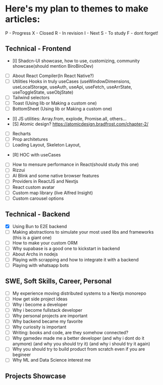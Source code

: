 # Here's my plan to themes to make articles:
P - Progress
X - Closed
R - In revision
I - Next
S - To study
F - dont forget!
## Technical - Frontend
- [I] Shadcn-UI showcase, how to use, customizing, community showcase(should mention BiroBiroDev)
- [ ] About React Compiler(In React Native?)
- [ ] Utilities Hooks in truly useCases (useWindowDimensions, useLocalStorage, useAuth, useApi, useFetch, useArrState, useToggleState, useObjState)
- [ ] Tailwind selectors
- [ ] Toast (Using lib or Making a custom one)
- [ ] BottomSheet (Using lib or Making a custom one)
- [I] JS utilities: Array.from, explode, Promise.all, others...
- [S] Atomic design? https://atomicdesign.bradfrost.com/chapter-2/
- [ ] Recharts
- [ ] Prop architetures
- [ ] Loading Layout, Skeleton Layout,
- [R] HOC with useCases
- [ ] How to mensure performance in React(should study this one)
- [ ] Rizzui
- [ ] AI Blink and some native browser features
- [ ] Providers in ReactJS and Nextjs
- [ ] React custom avatar
- [ ] Custom map library (live Alfred Insight)
- [ ] Custom carousel options

## Technical - Backend
- [X] Using Bun to E2E backend
- [ ] Making abstractions to simulate your most used libs and frameworks (this is a giant one)
- [ ] How to make your custom ORM
- [ ] Why supabase is a good one to kickstart in backend
- [ ] About Archs in nodejs
- [ ] Playing with scrapping and how to integrate it with a backend
- [ ] Playing with whatsapp bots

## SWE, Soft Skills, Career, Personal
- [ ] My experience moving distributed systems to a Nextjs monorepo
- [ ] How get side project ideas
- [ ] Why i become a developer
- [ ] Why i become fullstack developer
- [ ] Why personal projects are important
- [ ] Why backend became my favorite
- [ ] Why curiosity is important
- [ ] Writing: books and code, are they somehow connected?
- [ ] Why gamedev made me a better developer (and why i dont do it anymore) (and why you should try it) (and why i should try it again)
- [ ] Why you should try to build product from scratch even if you are begineer
- [ ] Why ML and Data Science interest me

## Projects Showcase
